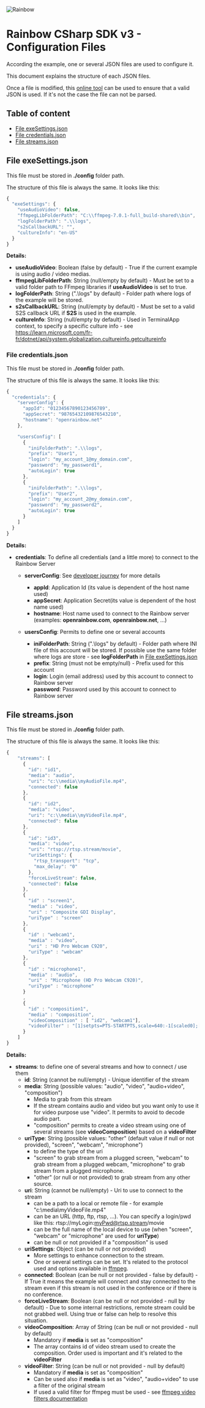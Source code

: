 ![Rainbow](./../logo_rainbow.png)

# Rainbow CSharp SDK v3 - Configuration Files

According the example, one or several JSON files are used to configure it.

This document explains the structure of each JSON files.

Once a file is modified, this [online tool](https://jsonlint.com/) can be used to ensure that a valid JSON is used. If it's not the case the file can not be parsed.

## Table of content

- [File exeSettings.json](#exeSettings.json)
- [File credentials.json](#credentials.json)
- [File streams.json](#streams.json)

<a name="exeSettings.json"></a>
## File exeSettings.json
This file must be stored in **./config** folder path.

The structure of this file is always the same. It looks like this:
```javascript
{
  "exeSettings": {
    "useAudioVideo": false,
    "ffmpegLibFolderPath": "C:\\ffmpeg-7.0.1-full_build-shared\\bin",
    "logFolderPath": ".\\logs",
    "s2sCallbackURL": "",
    "cultureInfo": "en-US"
  }
}
```
**Details:**
- **useAudioVideo**: Boolean (false by default) - True if the current example is using audio / video medias.
- **ffmpegLibFolderPath**: String (null/empty by default) - Must be set to a valid folder path to FFmpeg libraries if **useAudioVideo** is set to true.
- **logFolderPath**: String (".\\logs" by default) - Folder path where logs of the example will be stored.
- **s2sCallbackURL**: String (null/empty by default) - Must be set to a valid S2S callback URL if **S2S** is used in the example.
- **cultureInfo**: String (null/empty by default) - Used in TerminalApp context, to specify a specific culture info - see https://learn.microsoft.com/fr-fr/dotnet/api/system.globalization.cultureinfo.getcultureinfo


<a name="credentials.json"></a>
### File credentials.json
This file must be stored in **./config** folder path.

The structure of this file is always the same. It looks like this:
```javascript
{
  "credentials": {
    "serverConfig": {
      "appId": "01234567890123456789",
      "appSecret": "98765432109876543210",
      "hostname": "openrainbow.net"
    },

    "usersConfig": [
      {
        "iniFolderPath": ".\\logs",
        "prefix": "User1",
        "login": "my_account_1@my_domain.com",
        "password": "my_password1",
        "autoLogin": true
      },
      {
        "iniFolderPath": ".\\logs",
        "prefix": "User2",
        "login": "my_account_2@my_domain.com",
        "password": "my_password2",
        "autoLogin": true
      }
    ]
  }
}
```
**Details:**
- **credentials**: To define all credentials (and a little more) to connect to the Rainbow Server  
  - **serverConfig**: See [developer journey](https://developers.openrainbow.com/doc/hub/developer-journey) for more details
      - **appId**: Application Id (its value is dependent of the host name used)
      - **appSecret**: Application Secret(its value is dependent of the host name used)
      - **hostname**: Host name used to connect to the Rainbow server (examples: **openrainbow.com**, **openrainbow.net**, ...)
      
  - **usersConfig**: Permits to define one or several accounts
      - **iniFolderPath**: String (".\\logs" by default) - Folder path where INI file of this account will be stored. If possible use the same folder where logs are store - see **logFolderPath** in [File exeSettings.json](#exeSettings.json)
      - **prefix**: String (must not be empty/null) - Prefix used for this account
      - **login**: Login (email address) used by this account to connect to Rainbow server
      - **password**: Password used by this account to connect to Rainbow server

<a name="streams.json"></a>
## File streams.json

This file must be stored in **./config** folder path.

The structure of this file is always the same. It looks like this:
```javascript
{
    "streams": [
      {
        "id": "id1",
        "media": "audio",
        "uri": "c:\\media\\myAudioFile.mp4",
        "connected": false
      },
      {
        "id": "id2",
        "media": "video",
        "uri": "c:\\media\\myVideoFile.mp4",
        "connected": false
      },
      {
        "id": "id3",
        "media": "video",
        "uri": "rtsp://rtsp.stream/movie",
        "uriSettings": {
          "rtsp_transport": "tcp",
          "max_delay": "0"
        },
        "forceLiveStream": false,
        "connected": false
      },
      {
        "id" : "screen1",
        "media" : "video",
        "uri" : "Composite GDI Display",
        "uriType" : "screen"
      },
      {
        "id" : "webcam1",
        "media" : "video",
        "uri" : "HD Pro Webcam C920",
        "uriType" : "webcam"
      },
      {
        "id" : "microphone1",
        "media" : "audio",
        "uri" : "Microphone (HD Pro Webcam C920)",
        "uriType" : "microphone"
      }
      ,
      {
        "id" : "composition1",
        "media" : "composition",
        "videoComposition" : [ "id2", "webcam1"],
        "videoFilter" : "[1]setpts=PTS-STARTPTS,scale=640:-1[scaled0];[0]setpts=PTS-STARTPTS,scale=250:-1[scaled1];[scaled0][scaled1]overlay=main_w-overlay_w-10:main_h-overlay_h-10"
      }
    ]
}
```
**Details:**
- **streams**: to define one of several streams and how to connect / use them
    - **id**: String (cannot be null/empty) - Unique identifier of the stream
    - **media**: String (possible values: "audio", "video", "audio+video", "composition")
        - Media to grab from this stream
        - If the stream contains audio and video but you want only to use it for video purpose use "video". It permits to avoid to decode audio part.
        - "composition" permits to create a video stream using one of several streams (see **videoComposition**) based on a **videoFilter**
    - **uriType**: String (possible values: "other" (default value if null or not provided), "screen", "webcam", "microphone")
        - to define the type of the uri
        - "screen" to grab stream from a plugged screen, "webcam" to grab stream from a plugged webcam, "microphone" to grab stream from a plugged microphone.
        - "other" (or null or not provided) to grab stream from any other source.
    - **uri**: String (cannot be null/empty) - Uri to use to connect to the stream
        - can be a path to a local or remote file - for example "c:\\media\\myVideoFile.mp4"
        - can be an URL (http, ftp, rtsp, ...). You can specify a login/pwd like this: rtsp://myLogin:myPwd@rtsp.stream/movie
        - can be the full name of the local device to use (when "screen", "webcam" or "microphone" are used for **uriType**)
        - can be null or not provided if a "composition" is used
    - **uriSettings**: Object (can be null or not provided)
        - More settings to enhance connection to the stream.
        - One or several settings can be set. It's related to the protocol used and options available in [ffmpeg](https://ffmpeg.org/ffmpeg-protocols.html).
    - **connected**: Boolean (can be null or not provided - false by default) - If True it means the example will connect and stay connected to the stream even if this stream is not used in the conference or if there is no conference.
    - **forceLiveStream**: Boolean (can be null or not provided - null by default) - Due to some internal restrictions, remote stream could be not grabbed well. Using true or false can help to resolve this situation.
    - **videoComposition**: Array of String (can be null or not provided - null by default)
        - Mandatory if **media** is set as "composition"
        - The array contains id of video stream used to create the composition. Order used is important and it's related to the **videoFilter**
    - **videoFilter**: String (can be null or not provided - null by default)
        - Mandatory if **media** is set as "composition"
        - Can be used also if **media** is set as "video", "audio+video" to use a filter of the original stream
        - If used a valid filter for ffmpeg must be used - see [ffmpeg video filters documentation](https://ffmpeg.org/ffmpeg-filters.html#Video-Filters)